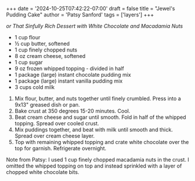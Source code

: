 +++
date = '2024-10-25T07:42:22-07:00'
draft = false
title = "Jewel's Pudding Cake"
author = 'Patsy Sanford'
tags = ['layers']
+++

_or That Sinfully Rich Dessert with White Chocolate and Macadamia Nuts_

* 1 cup flour
* ½ cup butter, softened
* 1 cup finely chopped nuts
* 8 oz cream cheese, softened
* 1 cup sugar
* 9 oz frozen whipped topping - divided in half
* 1 package (large) instant chocolate pudding mix
* 1 package (large) instant vanilla pudding mix
* 3 cups cold milk

1. Mix flour, butter, and nuts together until finely crumbled. Press into a 9x13" greased dish or pan.
2. Bake crust at 350 degrees 15-20 minutes. Cool.
3. Beat cream cheese and sugar until smooth. Fold in half of the whipped topping. Spread over cooled crust. 
4. Mix puddings together, and beat with milk until smooth and thick. Spread over cream cheese layer.
5. Top with remaining whipped topping and crate white chocolate over the top for garnish. Refrigerate overnight.

Note from Patsy: I used 1 cup finely chopped macadamia nuts in the crust. I omitted the whipped topping on top and instead sprinkled with a layer of chopped white chocolate bits.